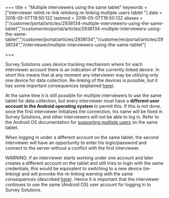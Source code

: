 ﻿+++
title = "Multiple interviewers using the same tablet"
keywords = ["interviewer relink re-link relinking re-linking multiple users tablet "]
date = 2018-05-07T19:50:12Z
lastmod = 2018-05-07T19:50:12Z
aliases = ["/customer/portal/articles/2938134-multiple-interviewers-using-the-same-tablet","/customer/en/portal/articles/2938134-multiple-interviewers-using-the-same-tablet","/customer/portal/articles/2938134","/customer/en/portal/articles/2938134","/interviewer/multiple-interviewers-using-the-same-tablet"]

+++

Survey Solutions uses device tracking mechanism where for each
interviewer account there is an indication of the currently linked
device. In short this means that at any moment any interviewer may be
utilizing only one device for data collection. Re-linking of the devices
is possible, but it has some important consequences (explained
[here](/customer/en/portal/articles/2578016)).   
  
At the same time it is still possible for multiple interviewers to use
the same tablet for data collection, but every interviewer must have a
<span class="underline">**different user account in the Android
operating system**</span> to permit this. If this is not done, once the
first interviewer initializes the connection, his name will be fixed in
Survey Solutions, and other interviewers will not be able to log in.
Refer to the Android OS documentation for [supporting multiple
users](https://source.android.com/devices/tech/admin/multi-user) on the
same tablet.  
  
When logging in under a different account on the same tablet, the second
interviewer will have an opportunity to enter his login/password and
connect to the server without a conflict with the first interviewer.  
  
WARNING: if an interviewer starts working under one account and later
creates a different account on the tablet and still tries to login with
the same credentials, this would be equivalent to switching to a new
device (re-linking) and will provoke the re-linking warning with the
same consequences (described
[here](/customer/en/portal/articles/2578016)).
Hence it is important that the interviewer continues to use the same
(Android OS) user account for logging in to Survey Solutions.
